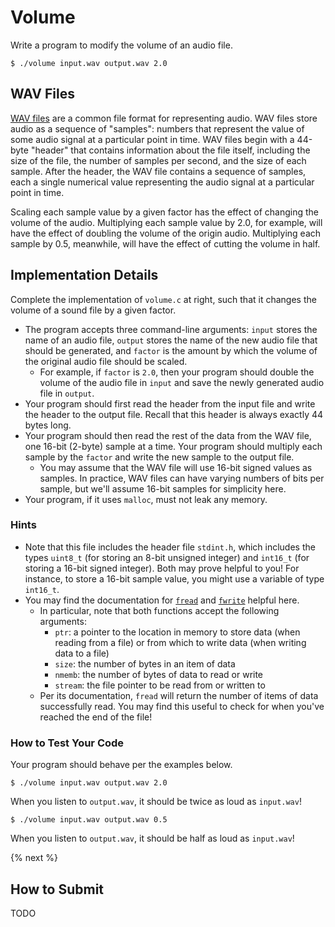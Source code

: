 # Volume

Write a program to modify the volume of an audio file.

```
$ ./volume input.wav output.wav 2.0
```

## WAV Files

[WAV files](https://docs.fileformat.com/audio/wav/) are a common file format for representing audio. WAV files store audio as a sequence of "samples": numbers that represent the value of some audio signal at a particular point in time. WAV files begin with a 44-byte "header" that contains information about the file itself, including the size of the file, the number of samples per second, and the size of each sample. After the header, the WAV file contains a sequence of samples, each a single numerical value representing the audio signal at a particular point in time.

Scaling each sample value by a given factor has the effect of changing the volume of the audio. Multiplying each sample value by 2.0, for example, will have the effect of doubling the volume of the origin audio. Multiplying each sample by 0.5, meanwhile, will have the effect of cutting the volume in half.

## Implementation Details

Complete the implementation of `volume.c` at right, such that it changes the volume of a sound file by a given factor.

* The program accepts three command-line arguments: `input` stores the name of an audio file, `output` stores the name of the new audio file that should be generated, and `factor` is the amount by which the volume of the original audio file should be scaled.
    * For example, if `factor` is `2.0`, then your program should double the volume of the audio file in `input` and save the newly generated audio file in `output`.
* Your program should first read the header from the input file and write the header to the output file. Recall that this header is always exactly 44 bytes long.
* Your program should then read the rest of the data from the WAV file, one 16-bit (2-byte) sample at a time. Your program should multiply each sample by the `factor` and write the new sample to the output file.
    * You may assume that the WAV file will use 16-bit signed values as samples. In practice, WAV files can have varying numbers of bits per sample, but we'll assume 16-bit samples for simplicity here.
* Your program, if it uses `malloc`, must not leak any memory.

### Hints

* Note that this file includes the header file `stdint.h`, which includes the types `uint8_t` (for storing an 8-bit unsigned integer) and `int16_t` (for storing a 16-bit signed integer). Both may prove helpful to you! For instance, to store a 16-bit sample value, you might use a variable of type `int16_t`.
* You may find the documentation for [`fread`](https://man.cs50.io/3/fread) and [`fwrite`](https://man.cs50.io/3/fwrite) helpful here.
    * In particular, note that both functions accept the following arguments:
        * `ptr`: a pointer to the location in memory to store data (when reading from a file) or from which to write data (when writing data to a file)
        * `size`: the number of bytes in an item of data
        * `nmemb`: the number of bytes of data to read or write
        * `stream`: the file pointer to be read from or written to
    * Per its documentation, `fread` will return the number of items of data successfully read. You may find this useful to check for when you've reached the end of the file!

### How to Test Your Code

Your program should behave per the examples below.

```
$ ./volume input.wav output.wav 2.0
```

When you listen to `output.wav`, it should be twice as loud as `input.wav`!


```
$ ./volume input.wav output.wav 0.5
```

When you listen to `output.wav`, it should be half as loud as `input.wav`!

{% next %}

## How to Submit

TODO
